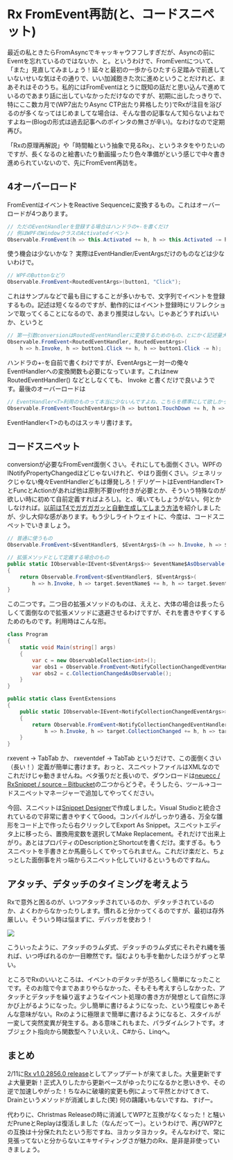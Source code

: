 # Rx FromEvent再訪(と、コードスニペット)

最近の私ときたらFromAsyncでキャッキャウフフしすぎだが、Asyncの前にEventを忘れているのではないか、と。というわけで、FromEventについて、「また」見直してみましょう！延々と最初の一歩からひたすら足踏みで前進していないせいな気はその通りで、いい加減飽きた次に進めということだけれど、まあそれはそのうち。私的にはFromEventはとうに既知の話だと思い込んで進めているのであまり話に出していなかっただけなのですが、初期に出したっきりで、特にここ数カ月で(WP7出たりAsync CTP出たり昇格したり)でRxが注目を浴びるのが多くなってはじめましてな場合は、そんな昔の記事なんて知らないよねですよねー(Blogの形式は過去記事へのポインタの無さが辛い)。なわけなので定期再び。

「Rxの原理再解説」や「時間軸という抽象で見るRx」、というネタをやりたいのですが、長くなるのと絵書いたり動画撮ったり色々準備がという感じで中々書き進められていないので、先にFromEvent再訪を。

4オーバーロード
---
FromEventはイベントをReactive Sequenceに変換するもの。これはオーバーロードが4つあります。

```csharp
// ただのEventHandlerを登録する場合はハンドラの+-を書くだけ
// 例はWPFのWindowクラスのActivatedイベント
Observable.FromEvent(h => this.Activated += h, h => this.Activated -= h);
```

使う機会は少ないかな？ 実際はEventHandler/EventArgsだけのものなどは少ないわけで。

```csharp
// WPFのButtonなどり
Observable.FromEvent<RoutedEventArgs>(button1, "Click");
```

これはサンプルなどで最も目にすることが多いかもで、文字列でイベントを登録するもの。記述は短くなるのですが、動作的にはイベント登録時にリフレクションで取ってくることになるので、あまり推奨はしない。じゃあどうすればいいか、というと

```csharp
// 第一引数conversionはRoutedEventHandlerに変換するためのもの、とにかく記述量大すぎ！
Observable.FromEvent<RoutedEventHandler, RoutedEventArgs>(
    h => h.Invoke, h => button1.Click += h, h => button1.Click -= h);
```

ハンドラの+-を自前で書くわけですが、EventArgsと一対一の俺々EventHandlerへの変換関数も必要になっています。これはnew RoutedEventHandler() などとしなくても、 Invoke と書くだけで良いようです。最後のオーバーロードは

```csharp
// EventHandler<T>利用のものって本当に少ないんですよね、こちらを標準にして欲しかった
Observable.FromEvent<TouchEventArgs>(h => button1.TouchDown += h, h => button1.TouchDown -= h);
```

EventHandler&lt;T>のものはスッキリ書けます。

コードスニペット
---
conversionが必要なFromEvent面倒くさい。それにしても面倒くさい。WPFのINotifyPropertyChangedほどじゃないけれど、やはり面倒くさい。ジェネリックじゃない俺々EventHandlerどもは爆発しろ！デリゲートはEventHandler&lt;T>とFuncとActionがあれば他は原則不要(ref付きが必要とか、そういう特殊なのが欲しい時に初めて自前定義すればよろし)。と、嘆いてもしょうがない。何とかしなければ。[以前はT4でガガガガッと自動生成してしまう方法](http://neue.cc/2010/08/19_272.html "neue cc - Reactive ExtensionsのFromEventをT4 Templateで自動生成する")を紹介しましたが、少し大仰な感があります。もう少しライトウェイトに、今度は、コードスニペットでいきましょう。

```csharp
// 普通に使うもの
Observable.FromEvent<$EventHandler$, $EventArgs$>(h => h.Invoke, h => $event$ += h, h => $event$ -= h)

// 拡張メソッドとして定義する場合のもの
public static IObservable<IEvent<$EventArgs$>> $eventName$AsObservable(this $TargetType$ target)
{
    return Observable.FromEvent<$EventHandler$, $EventArgs$>(
        h => h.Invoke, h => target.$eventName$ += h, h => target.$eventName$ -= h);
}
```

この二つです。二つ目の拡張メソッドのものは、ええと、大体の場合は長ったらしくて面倒なので拡張メソッドに退避させるわけですが、それを書きやすくするためのものです。利用時はこんな形。

```csharp
class Program
{
    static void Main(string[] args)
    {
        var c = new ObservableCollection<int>();
        var obs1 = Observable.FromEvent<NotifyCollectionChangedEventHandler, NotifyCollectionChangedEventArgs>(h => h.Invoke, h => c.CollectionChanged += h, h => c.CollectionChanged -= h);
        var obs2 = c.CollectionChangedAsObservable();
    }
}

public static class EventExtensions
{
    public static IObservable<IEvent<NotifyCollectionChangedEventArgs>> CollectionChangedAsObservable<T>(this ObservableCollection<T> target)
    {
        return Observable.FromEvent<NotifyCollectionChangedEventHandler, NotifyCollectionChangedEventArgs>(
            h => h.Invoke, h => target.CollectionChanged += h, h => target.CollectionChanged -= h);
    }
}
```

rxevent -> TabTab か、 rxeventdef -> TabTab というだけで、この面倒くさい（長い！）定義が簡単に書けます。おっと、スニペットファイルはXMLなのでこれだけじゃ動きませんね。ベタ張りだと長いので、ダウンロードは[neuecc / RxSnippet / source – Bitbucket](https://bitbucket.org/neuecc/rxsnippet/src/78d68200b834/RxSnippet/snippet/ "neuecc / RxSnippet / source – Bitbucket")の二つからどうぞ。そうしたら、ツール->コードスニペットマネージャーで追加してやってください。

今回、スニペットは[Snippet Designer](http://snippetdesigner.codeplex.com/)で作成しました。Visual Studioと統合されているので非常に書きやすくてGood。コンパイルがしっかり通る、万全な雛形をコード上で作ったら右クリックしてExport As Snippet。スニペットエディタ上に移ったら、置換用変数を選択してMake Replacement。それだけで出来上がり。あとはプロパティのDescriptionとShortcutを書くだけ。楽すぎる。もうスニペットを手書きとか馬鹿らしくてやってられません。これだけ楽だと、ちょっとした面倒事を片っ端からスニペット化していけるというものですねん。

アタッチ、デタッチのタイミングを考えよう
---
Rxで意外と困るのが、いつアタッチされているのか、デタッチされているのか、よくわからなかったりします。慣れると分かってくるのですが、最初は存外厳しい。そういう時は悩まずに、デバッガを使おう！

<p class="noindent">
	<img src="http://neue.cc/wp-content/uploads/image/rxfromedebug.jpg">
</p>

こういったように、アタッチのラムダ式、デタッチのラムダ式にそれぞれ縄を張れば、いつ呼ばれるのか一目瞭然です。悩むよりも手を動かしたほうがずっと早い。

ところでRxのいいところは、イベントのデタッチが恐ろしく簡単になったことです。そのお陰で今まであまりやらなかった、そもそも考えすらしなかった、アタッチとデタッチを繰り返すようなイベント処理の書き方が発想として自然に浮かび上がるようになった。少し簡単に書けるようになった、という程度じゃあそんな意味がない。Rxのように極限まで簡単に書けるようになると、スタイルが一変して突然変異が発生する。ある意味これもまた、パラダイムシフトです。オブジェクト指向から関数型へ？いえいえ、C#から、Linqへ。

まとめ
---
2/11に[Rx v1.0.2856.0 release](http://social.msdn.microsoft.com/Forums/en-US/rx/thread/1b554ca0-7e23-4603-8b00-7753acf08c83 "Rx v1.0.2856.0 release now available")としてアップデートが来てました。大量更新ですよ大量更新！正式入りしたから更新ペースがゆったりになるかと思いきや、その逆で加速しやがった！ちなみに破壊的変更も例によって平然とかけてきて、Drainというメソッドが消滅しました(笑) 何の躊躇いもないですね、すげー。

代わりに、Christmas Releaseの時に消滅してWP7と互換がなくなった！と騒いだPruneとReplayは復活しました（なんだってー）。というわけで、再びWP7との互換は十分保たれたという形ですね、ヨカッタヨカッタ。そんなわけで、常に見張ってないと分からないエキサイティングさが魅力のRx、是非是非使っていきましょう。